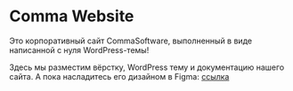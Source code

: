 # Comma Website
Это корпоративный сайт CommaSoftware, выполненный в виде написанной с нуля WordPress-темы!

Здесь мы разместим вёрстку, WordPress тему и документацию нашего сайта. А пока насладитесь его дизайном в Figma: [ссылка](https://www.figma.com/file/rTXNrRLJFA6rRwm5fStbQI/Uprologue-Comma?type=design&node-id=499%3A1722&mode=design&t=TMM546jHUMzZhhzl-1)
